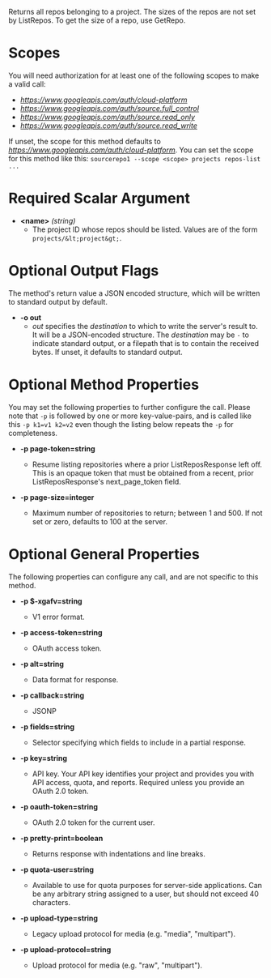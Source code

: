 Returns all repos belonging to a project. The sizes of the repos are
not set by ListRepos.  To get the size of a repo, use GetRepo.
# Scopes

You will need authorization for at least one of the following scopes to make a valid call:

* *https://www.googleapis.com/auth/cloud-platform*
* *https://www.googleapis.com/auth/source.full_control*
* *https://www.googleapis.com/auth/source.read_only*
* *https://www.googleapis.com/auth/source.read_write*

If unset, the scope for this method defaults to *https://www.googleapis.com/auth/cloud-platform*.
You can set the scope for this method like this: `sourcerepo1 --scope <scope> projects repos-list ...`
# Required Scalar Argument
* **&lt;name&gt;** *(string)*
    - The project ID whose repos should be listed. Values are of the form
        `projects/&lt;project&gt;`.

# Optional Output Flags

The method's return value a JSON encoded structure, which will be written to standard output by default.

* **-o out**
    - *out* specifies the *destination* to which to write the server's result to.
      It will be a JSON-encoded structure.
      The *destination* may be `-` to indicate standard output, or a filepath that is to contain the received bytes.
      If unset, it defaults to standard output.
# Optional Method Properties

You may set the following properties to further configure the call. Please note that `-p` is followed by one 
or more key-value-pairs, and is called like this `-p k1=v1 k2=v2` even though the listing below repeats the
`-p` for completeness.

* **-p page-token=string**
    - Resume listing repositories where a prior ListReposResponse
        left off. This is an opaque token that must be obtained from
        a recent, prior ListReposResponse&#39;s next_page_token field.

* **-p page-size=integer**
    - Maximum number of repositories to return; between 1 and 500.
        If not set or zero, defaults to 100 at the server.

# Optional General Properties

The following properties can configure any call, and are not specific to this method.

* **-p $-xgafv=string**
    - V1 error format.

* **-p access-token=string**
    - OAuth access token.

* **-p alt=string**
    - Data format for response.

* **-p callback=string**
    - JSONP

* **-p fields=string**
    - Selector specifying which fields to include in a partial response.

* **-p key=string**
    - API key. Your API key identifies your project and provides you with API access, quota, and reports. Required unless you provide an OAuth 2.0 token.

* **-p oauth-token=string**
    - OAuth 2.0 token for the current user.

* **-p pretty-print=boolean**
    - Returns response with indentations and line breaks.

* **-p quota-user=string**
    - Available to use for quota purposes for server-side applications. Can be any arbitrary string assigned to a user, but should not exceed 40 characters.

* **-p upload-type=string**
    - Legacy upload protocol for media (e.g. &#34;media&#34;, &#34;multipart&#34;).

* **-p upload-protocol=string**
    - Upload protocol for media (e.g. &#34;raw&#34;, &#34;multipart&#34;).
